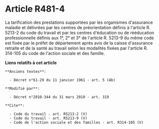 # Article R481-4

La tarification des prestations supportées par les organismes d'assurance maladie et délivrées par les centres de
préorientation définis à l'article R. 5213-2 du code du travail et par les centres d'éducation ou de rééducation
professionnelle définis aux 1°, 2° et 3° de l'article R. 5213-9 du même code est fixée par le préfet de département après
avis de la caisse d'assurance retraite et de la santé au travail selon les modalités fixées par l'article R. 314-105 du code
de l'action sociale et des famille.

**Liens relatifs à cet article**

	**Anciens textes**:

	  - Décret n°61-29 du 11 janvier 1961 - art. 5 (Ab)

	**Modifié par**:

	  - Décret n°2010-344 du 31 mars 2010 - art. 319

	**Cite**:

	  - Code du travail - art. R5213-2 (V)
	  - Code du travail - art. R5213-9 (V)
	  - Code de l'action sociale et des familles - art. R314-105 (V)

